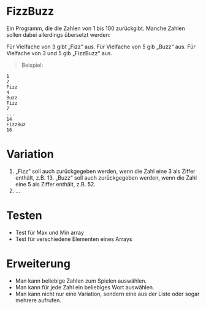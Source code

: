 # FizzBuzz

Ein Programm, die die Zahlen von 1 bis 100 zurückgibt. Manche Zahlen sollen dabei allerdings übersetzt werden:

Für Vielfache von 3 gibt „Fizz“ aus.
Für Vielfache von 5 gib „Buzz“ aus.
Für Vielfache von 3 und 5 gib „FizzBuzz“ aus.

>Beispiel:
 ```
1
2
Fizz
4
Buzz
Fizz
7
...
14
FizzBuz
16
 ```

# Variation
1) „Fizz“ soll auch zurückgegeben werden, wenn die Zahl eine 3 als Ziffer enthält, z.B. 13. „Buzz“ soll auch zurückgegeben werden, wenn die Zahl eine 5 als Ziffer enthält, z.B. 52.
2) ...


# Testen
- Test für Max und Min array
- Test für verschiedene Elementen eines Arrays

# Erweiterung
- Man kann beliebige Zahlen zum Spielen auswählen.
- Man kann für jede Zahl ein beliebiges Wort auswählen.
- Man kann nicht nur eine Variation, sondern eine aus der Liste oder sogar mehrere aufrufen.
